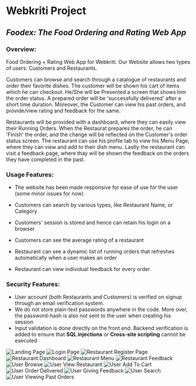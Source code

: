 # Webkriti Project
## *Foodex: The Food Ordering and Rating Web App*

### Overview:
Food Ordering + Rating Web App for Webkriti. Our Website allows two types of users: Customers and Restaurants.

Customers can browse and search through a catalogue of restaurants and order their favorite dishes. The customer will be shown his cart of items which he can checkout. He/She will be Presented a screen that shows him the order status. A prepared order will be 'successfully delivered' after a short time duration. Moreover, the Customer can view his past orders, and provide/view rating and feedback for the same.

Restaurants will be provided with a dashboard, where they can easily view their Running Orders. When the Restaurat prepares the order, he can 'Finish' the order, and the change will be reflected on the Customer's order status screen. The restaurant can use his profile tab to view his Menu Page, where they can view and add to their dish menu. Lastly the restaurant can visit a feedback page, where thay will be shown the feedback on the orders they have completed in the past.

### Usage Features:
* The website has been made responsive for ease of use for the user (some minor issues for now)

* Customers can search by various types, like Restaurant Name, or Category
* Customers' session is stored and hence can retain his login on a browser
* Customers can see the average rating of a restaurant

* Restaurant can see a dynamic list of running orders that refreshes automatically when a user makes an order
* Restaurant can view individual feedback for every order

### Security Features:
* User account (both Restaurants and Customers) is verified on signup through an email verification system.
* We do not store plain-text passwords anywhere in the code. More over, the password-hash is also not sent to the user when creating his session
* Input validation is done directly on the front end. Backend verification is added to ensure that **SQL injections** or **Cross-site scripting** cannot be executed

![Landing Page](https://drive.google.com/uc?export=view&id=1sCDjCHYDcdzcn79PkVnVH3YYMXP8kZuE)
![Login Page](https://drive.google.com/file/d/1z6tkovMuV4nbOPziqYN5YCMAPebWOjAG)
![Restaurant Register Page](https://drive.google.com/file/d/1y9qqbr-4h163asZBmBJqfIWxPqdnU7Ux)
![Restaurant Dashboard](https://drive.google.com/file/d/11z-OEr7-awMvD28uBrsCEEgUcirt8TxY)
![Restaurant Menu](https://drive.google.com/file/d/1emA2XubH88NQ3GARfPw0-a4b1eu2kgrQ)
![Restaurant Feedback](https://drive.google.com/file/d/1LLevIm7nZiwFZtg52k2e9YklCNEd0hSx)
![User Browse](https://drive.google.com/file/d/1fIxHn0Cl3JsyRDMBv9MdTNVGxQciR_5y)
![User View Restaurant](https://drive.google.com/file/d/1IDm1Gh1lYKydROM5Jdg0Bzg4Z1CL6dsq)
![User Add To Cart](https://drive.google.com/file/d/10ZN8uS29uUSfu7PNm9HjO_TbpNIvA2p9)
![User Order Delivered](https://drive.google.com/file/d/1FMH3AE2hTYn_pjXurdfILTu0L_yM41G9)
![User Giving Feedback](https://drive.google.com/file/d/18xcdmTZwdlzchwM8f5vpB0OZBXS-BMpI)
![User Search](https://drive.google.com/file/d/)
![User Viewing Past Orders](https://drive.google.com/file/d/10qDYixyieba2avepb7tMguLLJVknhDd5)
